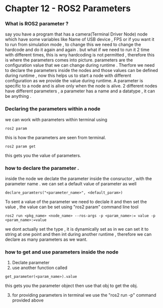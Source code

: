 # Chapter 12 - ROS2 Parameters 
### What is ROS2 parameter ? 
 say you have a program that has a camera(Terminal Driver Node) node which have some variables like Name of USB device , FPS or if you want it to run from simulation mode , to change this we need to change the hardcode and do it again and again . but what if we need to run it 2 time with different times, this is wny hardcoding is not permitted , therefore this is where the parameters comes into picture. parameters are the configuration value that we can change during runtime .
 Therfore we need to declare the parameters inside the nodes and those values can be defined during runtime , now this helps us to start a node with different configuration as we provide the value during runtime. A parameter is specific to a node and is alive only when the node is alive. 2 different nodes have different parameters , a parameter has a name and a datatype , it can be anything .

### Declaring the parameters within a node 

we can work with parameters within terminal using 
```
ros2 param
```
this is how the parameters are seen from terminal.

```
ros2 param get
```
this gets you the value of parameters.

### how to declare the parameter . 
 inside the node we declate the parameter inside the consructor , with the parameter name . we can set a default value of parameter as well  
```
declare_paramters("<parameter_name>", <default_param>)
```
To sent a value of the parameter we need to declale it and then set the value , the value can be set using "ros2 param" command line tool
```
ros2 run <pkg_name> <node_name> --ros-args -p <param_name>:= value -p <param_name>:=value
```
we dont actually set the type , it is dynamically set as in we can set it to string at one point and then int during another runtime , therefore we can declare as many parameters as we want. 

### how to get and use parameters inside the node 
1. Declate parameter
2. use another function called
```
get_parameter(<param_name>).value
```
this gets you the parameter object then use that obj to get the obj.
 
3. for providing parameters in terminal we use the "ros2 run -p" command provided above 
